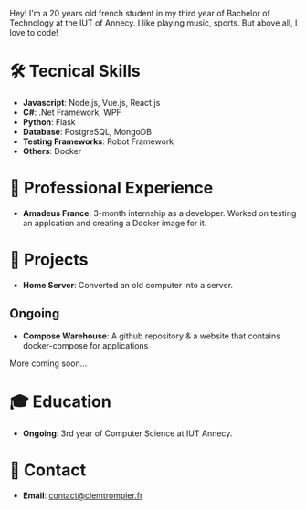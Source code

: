Hey! I'm a 20 years old french student in my third year of Bachelor of Technology at the IUT of Annecy.
I like playing music, sports. But above all, I love to code!

# 🛠️ Tecnical Skills

- **Javascript**: Node.js, Vue.js, React.js
- **C#**: .Net Framework, WPF
- **Python**: Flask
- **Database**: PostgreSQL, MongoDB
- **Testing Frameworks**: Robot Framework
- **Others**: Docker

# 💼 Professional Experience

- **Amadeus France**: 3-month internship as a developer. Worked on testing an applcation and creating a Docker image for it.

# 🚀 Projects

- **Home Server**: Converted an old computer into a server.

## Ongoing

- **Compose Warehouse**: A github repository & a website that contains docker-compose for applications

More coming soon...

# 🎓 Education

- **Ongoing**: 3rd year of Computer Science at IUT Annecy.

# 📧 Contact

- **Email**: contact@clemtrompier.fr

